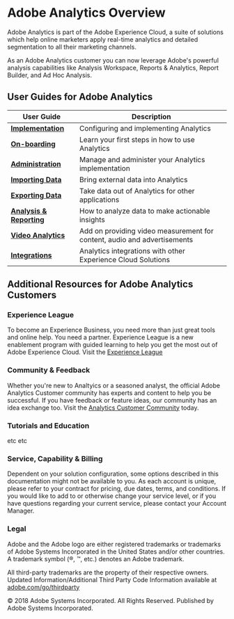 # Adobe Analytics Overview

Adobe Analytics is part of the Adobe Experience Cloud, a suite of solutions which help online marketers apply real-time analytics and detailed segmentation to all their marketing channels.

As an Adobe Analytics customer you can now leverage Adobe's powerful analysis capabilities like Analysis Workspace, Reports & Analytics, Report Builder, and Ad Hoc Analysis.

## User Guides for Adobe Analytics

| User Guide           | Description                                         |
|----------------------|-----------------------------------------------------|
| [**Implementation**]()       | Configuring and implementing Analytics              |
| [**On-boarding**]()          | Learn your first steps in how to use Analytics      |
| [**Administration**]()       | Manage and administer your Analytics implementation |
| [**Importing Data**]()       | Bring external data into Analytics                  |
| [**Exporting Data**]()       | Take data out of Analytics for other applications   |
| [**Analysis & Reporting**]() | How to analyze data to make actionable insights     |
| [**Video Analytics**]()      | Add on providing video measurement for content, audio and advertisements |
| [**Integrations**]()         | Analytics integrations with other Experience Cloud Solutions |

## Additional Resources for Adobe Analytics Customers

### Experience League

To become an Experience Business, you need more than just great tools and online help. You need a partner. Experience League is a new enablement program with guided learning to help you get the most out of Adobe Experience Cloud. Visit the [Experience League](https://landing.adobe.com/experience-league/)

### Community & Feedback

Whether you're new to Analtyics or a seasoned analyst, the official Adobe Analytics Customer community has experts and content to help you be successful. If you have feedback or feature ideas, our community has an idea exchange too. Visit the [Analytics Customer Community](https://forums.adobe.com/community/experience-cloud/analytics-cloud/analytics) today.

### Tutorials and Education

etc etc

### Service, Capability & Billing

Dependent on your solution configuration, some options described in this documentation might not be available to you. As each account is unique, please refer to your contract for pricing, due dates, terms, and conditions. If you would like to add to or otherwise change your service level, or if you have questions regarding your current service, please contact your Account Manager.

### Legal

Adobe and the Adobe logo are either registered trademarks or trademarks of Adobe Systems Incorporated in the United States and/or other countries. A trademark symbol (®, ™, etc.) denotes an Adobe trademark.

All third-party trademarks are the property of their respective owners. Updated Information/Additional Third Party Code Information available at [adobe.com/go/thirdparty](http://www.adobe.com/go/thirdparty)

© 2018 Adobe Systems Incorporated. All Rights Reserved.
Published by Adobe Systems Incorporated.
